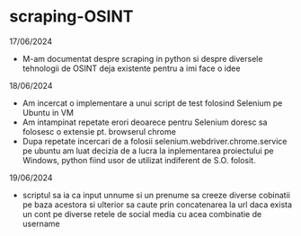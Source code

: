 # scraping-OSINT

17/06/2024

- M-am documentat despre scraping in python si despre diversele tehnologii de OSINT
deja existente pentru a imi face o idee

18/06/2024

- Am incercat o implementare a unui script de test folosind Selenium pe Ubuntu in VM
- Am intampinat repetate erori deoarece pentru Selenium doresc sa folosesc o extensie pt. browserul chrome
- Dupa repetate incercari de a folosii selenium.webdriver.chrome.service pe ubuntu am luat decizia de a lucra la inplementarea proiectului pe Windows, python fiind usor de utilizat indiferent de S.O. folosit. 

19/06/2024

- scriptul sa ia ca input unnume si un prenume sa creeze diverse cobinatii pe baza acestora si ulterior sa caute prin concatenarea la url daca exista un cont pe diverse retele de social media cu acea combinatie de username
